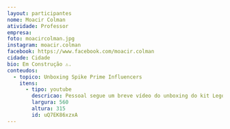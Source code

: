 ```yaml
---
layout: participantes
nome: Moacir Colman
atividade: Professor
empresa: 
foto: moacircolman.jpg
instagram: moacir.colman
facebook: https://www.facebook.com/moacir.colman
cidade: Cidade
bio: Em Construção ⚠️.
conteudos:
  - topico: Unboxing Spike Prime Influencers
    itens: 
      - tipo: youtube
        descricao: Pessoal segue um breve vídeo do unboxing do kit Lego Spike Prime.
        largura: 560
        altura: 315
        id: uQ7EK86xzxA
---
```

